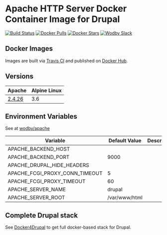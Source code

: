 # Apache HTTP Server Docker Container Image for Drupal

[![Build Status](https://travis-ci.org/wodby/drupal-apache.svg?branch=master)](https://travis-ci.org/wodby/drupal-apache)
[![Docker Pulls](https://img.shields.io/docker/pulls/wodby/drupal-apache.svg)](https://hub.docker.com/r/wodby/drupal-apache)
[![Docker Stars](https://img.shields.io/docker/stars/wodby/drupal-apache.svg)](https://hub.docker.com/r/wodby/drupal-apache)
[![Wodby Slack](http://slack.wodby.com/badge.svg)](http://slack.wodby.com)

## Docker Images

Images are built via [Travis CI](https://travis-ci.org/wodby/drupal-apache) and published on [Docker Hub](https://hub.docker.com/r/wodby/drupal-apache). 

## Versions

| Apache | Alpine Linux |
| ------ | ------------ |  
| [2.4.26](https://github.com/wodby/drupal-apache/tree/master/2.4/Dockerfile) | 3.6 |  

## Environment Variables

See at [wodby/apache](https://github.com/wodby/apache)

| Variable | Default Value | Description |
| -------- | ------------- | ----------- |
| APACHE_BACKEND_HOST            |               |  |
| APACHE_BACKEND_PORT            | 9000          |  |
| APACHE_DRUPAL_HIDE_HEADERS     |               |  |
| APACHE_FCGI_PROXY_CONN_TIMEOUT | 5             |  |
| APACHE_FCGI_PROXY_TIMEOUT      | 60            |  |
| APACHE_SERVER_NAME             | drupal        |  |
| APACHE_SERVER_ROOT             | /var/www/html |  |

## Complete Drupal stack

See [Docker4Drupal](https://github.com/wodby/docker4drupal) to get full docker-based stack for Drupal.
